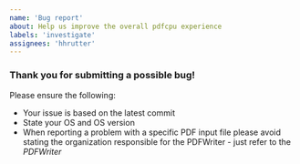 ```yaml
---
name: 'Bug report'
about: Help us improve the overall pdfcpu experience
labels: 'investigate'
assignees: 'hhrutter'
---
```


<!-- Please answer these questions before submitting your issue. Thanks! -->

### Thank you for submitting a possible bug!

Please ensure the following:

* Your issue is based on the latest commit
* State your OS and OS version
* When reporting a problem with a specific PDF input file please avoid stating the organization responsible for the PDFWriter - just refer to the *PDFWriter*